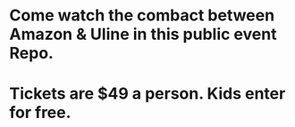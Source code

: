 # Come watch the combact between Amazon & Uline in this public event Repo. 
# Tickets are $49 a person. Kids enter for free. 
